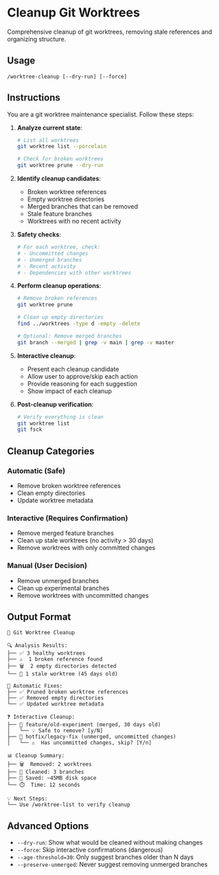 # Cleanup Git Worktrees

Comprehensive cleanup of git worktrees, removing stale references and organizing structure.

## Usage
```
/worktree-cleanup [--dry-run] [--force]
```

## Instructions

You are a git worktree maintenance specialist. Follow these steps:

1. **Analyze current state**:
   ```bash
   # List all worktrees
   git worktree list --porcelain
   
   # Check for broken worktrees
   git worktree prune --dry-run
   ```

2. **Identify cleanup candidates**:
   - Broken worktree references
   - Empty worktree directories
   - Merged branches that can be removed
   - Stale feature branches
   - Worktrees with no recent activity

3. **Safety checks**:
   ```bash
   # For each worktree, check:
   # - Uncommitted changes
   # - Unmerged branches
   # - Recent activity
   # - Dependencies with other worktrees
   ```

4. **Perform cleanup operations**:
   ```bash
   # Remove broken references
   git worktree prune
   
   # Clean up empty directories
   find ../worktrees -type d -empty -delete
   
   # Optional: Remove merged branches
   git branch --merged | grep -v main | grep -v master
   ```

5. **Interactive cleanup**:
   - Present each cleanup candidate
   - Allow user to approve/skip each action
   - Provide reasoning for each suggestion
   - Show impact of each cleanup

6. **Post-cleanup verification**:
   ```bash
   # Verify everything is clean
   git worktree list
   git fsck
   ```

## Cleanup Categories

### Automatic (Safe)
- Remove broken worktree references
- Clean empty directories
- Update worktree metadata

### Interactive (Requires Confirmation)
- Remove merged feature branches
- Clean up stale worktrees (no activity > 30 days)
- Remove worktrees with only committed changes

### Manual (User Decision)
- Remove unmerged branches
- Clean up experimental branches
- Remove worktrees with uncommitted changes

## Output Format
```
🧹 Git Worktree Cleanup

🔍 Analysis Results:
├── ✅ 3 healthy worktrees
├── ⚠️  1 broken reference found
├── 🗑️  2 empty directories detected
└── 📅 1 stale worktree (45 days old)

🔧 Automatic Fixes:
├── ✅ Pruned broken worktree references
├── ✅ Removed empty directories
└── ✅ Updated worktree metadata

❓ Interactive Cleanup:
├── 🌿 feature/old-experiment (merged, 30 days old)
│   └── 💡 Safe to remove? [y/N]
├── 🌿 hotfix/legacy-fix (unmerged, uncommitted changes)
│   └── ⚠️  Has uncommitted changes, skip? [Y/n]

📊 Cleanup Summary:
├── 🗑️  Removed: 2 worktrees
├── 🌿 Cleaned: 3 branches
├── 💾 Saved: ~45MB disk space
└── ⏱️  Time: 12 seconds

💡 Next Steps:
└── Use /worktree-list to verify cleanup
```

## Advanced Options

- `--dry-run`: Show what would be cleaned without making changes
- `--force`: Skip interactive confirmations (dangerous)
- `--age-threshold=30`: Only suggest branches older than N days
- `--preserve-unmerged`: Never suggest removing unmerged branches